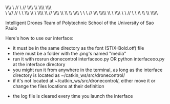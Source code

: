 \\\\\\\\   \\ //   \\ // \\\\\\\   \\\\   \\\\\\\\ \\\\\\\\\
\\         \\//     \//  \\    \   \\\\\\     \\\   \\
\\\\\\\\   \\\\     //   \\\\\\\  \\\   \\\    \\\   \\\\\\\\
      \\   \\ \\   //    \\\\\    \\\\\\\\\\    \\\         \\
\\\\\\\\   \\  \\ //     \\  \\  \\\\     \\\\   \\\  \\\\\\\\\

Intelligent Drones Team of Polytechnic School of the University of Sao Paulo

Here's how to use our interface:
- it must be in the same directory as the font (STIX-Bold.otf) file
- there must be a folder with the .png's named "media"
- run it with rosrun dronecontrol interfaceoo.py OR python interfaceoo.py at the interface directory
- you might run it from anywhere in the terminal, as long as the interface directory is located as ~/catkin_ws/src/dronecontrol/
- if it's not located at ~/catkin_ws/src/dronecontrol/, either move it or change the files locations at their definition
* the log file is cleared every time you launch the interface
